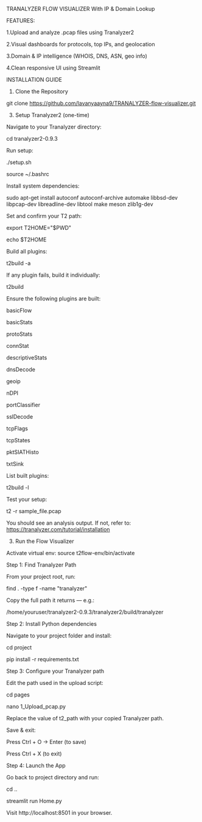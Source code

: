 TRANALYZER FLOW VISUALIZER With IP & Domain Lookup

FEATURES:

1.Upload and analyze .pcap files using Tranalyzer2

2.Visual dashboards for protocols, top IPs, and geolocation

3.Domain & IP intelligence (WHOIS, DNS, ASN, geo info)

4.Clean responsive UI using Streamlit

INSTALLATION GUIDE

1. Clone the Repository
   
git clone https://github.com/lavanyaayna9/TRANALYZER-flow-visualizer.git

3. Setup Tranalyzer2 (one-time)

Navigate to your Tranalyzer directory:

cd tranalyzer2-0.9.3

Run setup:

./setup.sh

source ~/.bashrc

Install system dependencies:

sudo apt-get install autoconf autoconf-archive automake libbsd-dev libpcap-dev libreadline-dev libtool make meson zlib1g-dev

Set and confirm your T2 path:

export T2HOME="$PWD"

echo $T2HOME

Build all plugins:

t2build -a

If any plugin fails, build it individually:

t2build <plugin-name>

Ensure the following plugins are built:

basicFlow

basicStats

protoStats

connStat

descriptiveStats

dnsDecode

geoip

nDPI

portClassifier

sslDecode

tcpFlags

tcpStates

pktSIATHisto

txtSink

List built plugins:

t2build -l

Test your setup:

t2 -r sample_file.pcap

You should see an analysis output. If not, refer to: https://tranalyzer.com/tutorial/installation

3. Run the Flow Visualizer

Activate virtual env: source t2flow-env/bin/activate

Step 1: Find Tranalyzer Path

From your project root, run:

find . -type f -name "tranalyzer"

Copy the full path it returns — e.g.:

/home/youruser/tranalyzer2-0.9.3/tranalyzer2/build/tranalyzer

Step 2: Install Python dependencies

Navigate to your project folder and install:

cd project

pip install -r requirements.txt

Step 3: Configure your Tranalyzer path

Edit the path used in the upload script:

cd pages

nano 1_Upload_pcap.py

Replace the value of t2_path with your copied Tranalyzer path.

Save & exit:

Press Ctrl + O → Enter (to save)

Press Ctrl + X (to exit)

Step 4: Launch the App

Go back to project directory and run:

cd ..

streamlit run Home.py

Visit http://localhost:8501 in your browser.






